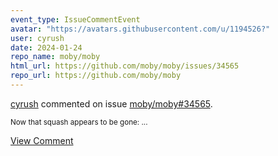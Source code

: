 ```yaml
---
event_type: IssueCommentEvent
avatar: "https://avatars.githubusercontent.com/u/1194526?"
user: cyrush
date: 2024-01-24
repo_name: moby/moby
html_url: https://github.com/moby/moby/issues/34565
repo_url: https://github.com/moby/moby
---
```


<a href='https://github.com/cyrush' target='_blank'>cyrush</a> commented on issue <a href='https://github.com/moby/moby/issues/34565' target='_blank'>moby/moby#34565</a>.

<small>Now that squash appears to be gone:...</small>

<a href='https://github.com/moby/moby/issues/34565' target='_blank'>View Comment</a>